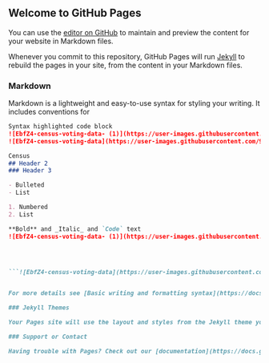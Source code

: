 ## Welcome to GitHub Pages

You can use the [editor on GitHub](https://github.com/StaceyDaly/Census-Data/edit/gh-pages/index.md) to maintain and preview the content for your website in Markdown files.

Whenever you commit to this repository, GitHub Pages will run [Jekyll](https://jekyllrb.com/) to rebuild the pages in your site, from the content in your Markdown files.

### Markdown

Markdown is a lightweight and easy-to-use syntax for styling your writing. It includes conventions for

```markdown
Syntax highlighted code block
![EbfZ4-census-voting-data- (1)](https://user-images.githubusercontent.com/98707461/151903843-e924d413-3daf-47ce-83ac-0a6dcf34efc1.png)
![EbfZ4-census-voting-data](https://user-images.githubusercontent.com/98707461/151910876-adef80ee-8df4-4704-b0eb-53fe5204cc92.png)

Census
## Header 2
### Header 3

- Bulleted
- List

1. Numbered
2. List

**Bold** and _Italic_ and `Code` text
![EbfZ4-census-voting-data- (1)](https://user-images.githubusercontent.com/98707461/151903739-ec75cd8b-d9d8-454d-bff1-48504b822b06.png)




```![EbfZ4-census-voting-data](https://user-images.githubusercontent.com/98707461/151910286-7bcc6de8-8ebb-4f8c-81e7-dad046c2dfcd.png)


For more details see [Basic writing and formatting syntax](https://docs.github.com/en/github/writing-on-github/getting-started-with-writing-and-formatting-on-github/basic-writing-and-formatting-syntax).

### Jekyll Themes

Your Pages site will use the layout and styles from the Jekyll theme you have selected in your [repository settings](https://github.com/StaceyDaly/Census-Data/settings/pages). The name of this theme is saved in the Jekyll `_config.yml` configuration file.

### Support or Contact

Having trouble with Pages? Check out our [documentation](https://docs.github.com/categories/github-pages-basics/) or [contact support](https://support.github.com/contact) and we’ll help you sort it out.
